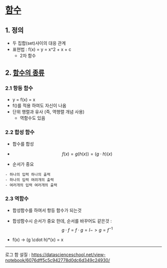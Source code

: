 # [함수](https://www.youtube.com/watch?v=i1E6RQwDZSQ)


## 1. 정의 

- 두 집합(set)사이의 대응 관계 
- 표현법 : f(x) = y = x^2 + x + c
    - 2차 함수 


## 2. [함수의 종류 ](https://datascienceschool.net/view-notebook/6076dff5c5c942778d0dc6d349c24930/)


### 2.1 항등 함수 

- y = f(x) = x 
- f()를 적용 하여도 자신이 나옴 
- 단위 행렬과 유사 (즉, 역행렬 개념 사용)
    - 역함수도 있음 
    

### 2.2 합성 함수 

- 합수를 합성 

- $$ f(x) = g(h(x)) = (g \cdot h)(x) $$

- 순서가 중요 

```
- 하나의 입력 하나의 출력
- 하나의 입력 여려개의 출력
- 여러개의 입력 여러개의 출력 
```

### 2.3 역함수 

 
- 합성함수를 하여서 항등 함수가 되는것 

- 합성함수시 순서가 중요 한데, 순서를 바꾸어도 같은것 : $$ g \cdot f = f \cdot g = I -> g = f^{-1} $$

- f(x) -> (g \cdot h)*(x) = x


---


로그 함 설질 : https://datascienceschool.net/view-notebook/6076dff5c5c942778d0dc6d349c24930/